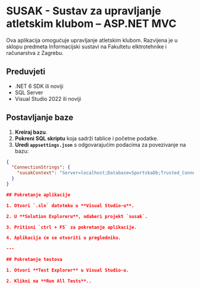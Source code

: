 ﻿# SUSAK - Sustav za upravljanje atletskim klubom – ASP.NET MVC

Ova aplikacija omogućuje upravljanje atletskim klubom. Razvijena je u sklopu predmeta Informacijski sustavi na Fakultetu elktrotehnike i računarstva z Zagrebu.

## Preduvjeti

- .NET 6 SDK ili noviji  
- SQL Server  
- Visual Studio 2022 ili noviji

## Postavljanje baze

1. **Kreiraj bazu**.
2. **Pokreni SQL skriptu** koja sadrži tablice i početne podatke.
3. **Uredi `appsettings.json`** s odgovarajućim podacima za povezivanje na bazu:

```json
{
  "ConnectionStrings": {
    "susakContext": "Server=localhost;Database=SportskaDb;Trusted_Connection=True;"
  }
}

## Pokretanje aplikacije

1. Otvori `.sln` datoteku u **Visual Studio-u**.

2. U **Solution Exploreru**, odaberi projekt `susak`.

3. Pritisni `ctrl + F5` za pokretanje aplikacije.

4. Aplikacija će se otvoriti u pregledniku.

---

## Pokretanje testova

1. Otvori **Test Explorer** u Visual Studio-u.

2. Klikni na **Run All Tests**..

